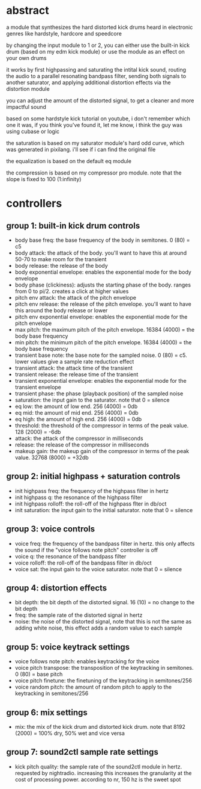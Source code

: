 # abstract

a module that synthesizes the hard distorted kick drums heard in electronic genres like hardstyle, hardcore and speedcore

by changing the input module to 1 or 2, you can either use the built-in kick drum (based on my edm kick module) or use the module as an effect on your own drums

it works by first highpassing and saturating the intital kick sound, routing the audio to a parallel resonating bandpass filter, sending both signals to another saturator, and applying additional distortion effects via the distortion module

you can adjust the amount of the distorted signal, to get a cleaner and more impactful sound

based on some hardstyle kick tutorial on youtube, i don't remember which one it was, if you think you've found it, let me know, i think the guy was using cubase or logic

the saturation is based on my saturator module's hard odd curve, which was generated in pixilang. i'll see if i can find the original file

the equalization is based on the default eq module

the compression is based on my compressor pro module. note that the slope is fixed to 100 (1:infinity)

# controllers

## group 1: built-in kick drum controls

- body base freq: the base frequency of the body in semitones. 0 (80) = c5
- body attack: the attack of the body. you'll want to have this at around 50-70 to make room for the transient
- body release: the release of the body
- body exponential envelope: enables the exponential mode for the body envelope
- body phase (clickiness): adjusts the starting phase of the body. ranges from 0 to pi/2. creates a click at higher values
- pitch env attack: the attack of the pitch envelope
- pitch env release: the release of the pitch envelope. you'll want to have this around the body release or lower
- pitch env exponential envelope: enables the exponential mode for the pitch envelope
- max pitch: the maximum pitch of the pitch envelope. 16384 (4000) = the body base frequency
- min pitch: the minimum pitch of the pitch envelope. 16384 (4000) = the body base frequency
- transient base note: the base note for the sampled noise. 0 (80) = c5. lower values give a sample rate reduction effect
- transient attack: the attack time of the transient
- transient release: the release time of the transient
- transient exponential envelope: enables the exponential mode for the transient envelope
- transient phase: the phase (playback position) of the sampled noise
- saturation: the input gain to the saturator. note that 0 = silence
- eq low: the amount of low end. 256 (4000) = 0db
- eq mid: the amount of mid end. 256 (4000) = 0db
- eq high: the amount of high end. 256 (4000) = 0db
- threshold: the threshold of the compressor in terms of the peak value. 128 (2000) = -6db
- attack: the attack of the compressor in milliseconds
- release: the release of the compressor in milliseconds
- makeup gain: the makeup gain of the compressor in terms of the peak value. 32768 (8000) = +32db 

## group 2: initial highpass + saturation controls

- init highpass freq: the frequency of the highpass filter in hertz
- init highpass q: the resonance of the highpass filter
- init highpass rolloff: the roll-off of the highpass flter in db/oct
- init saturation: the input gain to the initial saturator. note that 0 = silence

## group 3: voice controls

- voice freq: the frequency of the bandpass filter in hertz. this only affects the sound if the "voice follows note pitch" controller is off
- voice q: the resonance of the bandpass filter
- voice rolloff: the roll-off of the bandpass filter in db/oct
- voice sat: the input gain to the voice saturator. note that 0 = silence

## group 4: distortion effects

- bit depth: the bit depth of the distorted signal. 16 (10) = no change to the bit depth
- freq: the sample rate of the distorted signal in hertz
- noise: the noise of the distorted signal, note that this is not the same as adding white noise, this effect adds a random value to each sample

## group 5: voice keytrack settings

- voice follows note pitch: enables keytracking for the voice
- voice pitch transpose: the transposition of the keytracking in semitones. 0 (80) = base pitch
- voice pitch finetune: the finetuning of the keytracking in semitones/256
- voice random pitch: the amount of random pitch to apply to the keytracking in semitones/256

## group 6: mix settings

- mix: the mix of the kick drum and distorted kick drum. note that 8192 (2000) = 100% dry, 50% wet and vice versa

## group 7: sound2ctl sample rate settings

- kick pitch quality: the sample rate of the sound2ctl module in hertz. requested by nightradio. increasing this increases the granularity at the cost of processing power. according to nr, 150 hz is the sweet spot
